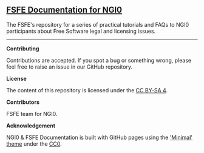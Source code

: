 

## [FSFE Documentation for NGI0](https://lucaslasota.github.io/testngio/) 

The FSFE's repository for a series of practical tutorials and FAQs to NGI0 participants about Free Software legal and licensing issues. 

---

**Contributing**

Contributions are accepted. If you spot a bug or something wrong, please feel free to raise an issue in our GitHub repository.

**License**

The content of this repository is licensed under the [CC BY-SA 4](https://creativecommons.org/licenses/by/4.0/).

**Contributors**

FSFE team for NGI0.

**Acknowledgement**

NGI0 & FSFE Documentation is built with GitHub pages using the ['Minimal' theme](https://pages-themes.github.io/minimal/) under the [CC0](https://creativecommons.org/share-your-work/public-domain/cc0/).
